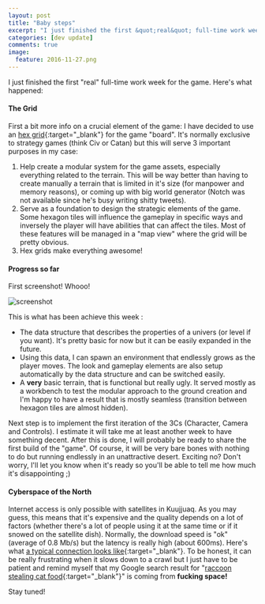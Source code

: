 ```yaml
---
layout: post
title: "Baby steps"
excerpt: "I just finished the first &quot;real&quot; full-time work week for the game."
categories: [dev update]
comments: true
image:
  feature: 2016-11-27.png
---
```


I just finished the first "real" full-time work week for the game. Here's what happened:

#### The Grid
First a bit more info on a crucial element of the game: I have decided to use an [hex grid]{:target="_blank"} for the game "board". It's normally exclusive to strategy games (think Civ or Catan) but this will serve 3 important purposes in my case:

1. Help create a modular system for the game assets, especially everything related to the terrain. This will be way better than having to create manually a terrain that is limited in it's size (for manpower and memory reasons), or coming up with big world generator (Notch was not available since he's busy writing shitty tweets).
2. Serve as a foundation to design the strategic elements of the game. Some hexagon tiles will influence the gameplay in specific ways and inversely the player will have abilities that can affect the tiles. Most of these features will be managed in a "map view" where the grid will be pretty obvious.
3. Hex grids make everything awesome!

#### Progress so far

First screenshot! Whooo!

![screenshot]

This is what has been achieve this week :

- The data structure that describes the properties of a univers (or level if you want). It's pretty basic for now but it can be easily expanded in the future.
- Using this data, I can spawn an environment that endlessly grows as the player moves. The look and gameplay elements are also setup automatically by the data structure and can be switched easily.
- A **very** basic terrain, that is functional but really ugly. It served mostly as a workbench to test the modular approach to the ground creation and I'm happy to have a result that is mostly seamless (transition between hexagon tiles are almost hidden).

Next step is to implement the first iteration of the 3Cs (Character, Camera and Controls). I estimate it will take me at least another week to have something decent. After this is done, I will probably be ready to share the first build of the "game". Of course, it will be very bare bones with nothing to do but running endlessly in an unattractive desert. Exciting no? Don't worry, I'll let you know when it's ready so you'll be able to tell me how much it's disappointing ;)

#### Cyberspace of the North

Internet access is only possible with satellites in Kuujjuaq. As you may guess, this means that it's expensive and the quality depends on a lot of factors (whether there's a lot of people using it at the same time or if it snowed on the satellite dish). Normally, the download speed is "ok" (average of 0.8 Mb/s) but the latency is really high (about 600ms). Here's what [a typical connection looks like]{:target="_blank"}. To be honest, it can be really frustrating when it slows down to a crawl but I just have to be patient and remind myself that my Google search result for "[raccoon stealing cat food]{:target="_blank"}" is coming from **fucking space!**

Stay tuned!

[hex grid]: https://en.wikipedia.org/wiki/Hex_map
[screenshot]: http://i.imgur.com/vrlcPJh.png "progress screenshot"
[a typical connection looks like]: http://beta.speedtest.net/result/5831645979 
[raccoon stealing cat food]: http://www.google.ca/search?q=raccoon+stealing+cat+food